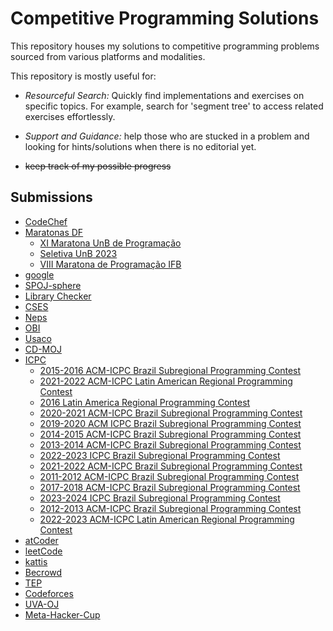 
# Competitive Programming Solutions

This repository houses my solutions to competitive programming problems sourced from various platforms and modalities.

This repository is mostly useful for:

- *Resourceful Search:* Quickly find implementations and exercises on specific topics. For example, search for 'segment tree' to access related exercises effortlessly.

- *Support and Guidance:* help those who are stucked in a problem and looking for hints/solutions when there is no editorial yet.

- ~~keep track of my possible progress~~


## Submissions

 - [CodeChef](/submissions/CodeChef)
 - [Maratonas DF](/submissions/Maratonas%20DF)
     - [XI Maratona UnB de Programação](/submissions/Maratonas%20DF/XI%20Maratona%20UnB%20de%20Programação)
     - [Seletiva UnB 2023](/submissions/Maratonas%20DF/Seletiva%20UnB%202023)
     - [VIII Maratona de Programação IFB](/submissions/Maratonas%20DF/VIII%20Maratona%20de%20Programação%20IFB)
 - [google](/submissions/google)
 - [SPOJ-sphere](/submissions/SPOJ-sphere)
 - [Library Checker](/submissions/Library%20Checker)
 - [CSES](/submissions/CSES)
 - [Neps](/submissions/Neps)
 - [OBI](/submissions/OBI)
 - [Usaco](/submissions/Usaco)
 - [CD-MOJ](/submissions/CD-MOJ)
 - [ICPC](/submissions/ICPC)
     - [2015-2016 ACM-ICPC Brazil Subregional Programming Contest](/submissions/ICPC/2015-2016%20ACM-ICPC%20Brazil%20Subregional%20Programming%20Contest)
     - [2021-2022 ACM-ICPC Latin American Regional Programming Contest](/submissions/ICPC/2021-2022%20ACM-ICPC%20Latin%20American%20Regional%20Programming%20Contest)
     - [2016 Latin America Regional Programming Contest](/submissions/ICPC/2016%20Latin%20America%20Regional%20Programming%20Contest)
     - [2020-2021 ACM-ICPC Brazil Subregional Programming Contest](/submissions/ICPC/2020-2021%20ACM-ICPC%20Brazil%20Subregional%20Programming%20Contest)
     - [2019-2020 ACM ICPC Brazil Subregional Programming Contest](/submissions/ICPC/2019-2020%20ACM%20ICPC%20Brazil%20Subregional%20Programming%20Contest)
     - [2014-2015 ACM-ICPC Brazil Subregional Programming Contest](/submissions/ICPC/2014-2015%20ACM-ICPC%20Brazil%20Subregional%20Programming%20Contest)
     - [2013-2014 ACM-ICPC Brazil Subregional Programming Contest](/submissions/ICPC/2013-2014%20ACM-ICPC%20Brazil%20Subregional%20Programming%20Contest)
     - [2022-2023 ICPC Brazil Subregional Programming Contest](/submissions/ICPC/2022-2023%20ICPC%20Brazil%20Subregional%20Programming%20Contest)
     - [2021-2022 ACM-ICPC Brazil Subregional Programming Contest](/submissions/ICPC/2021-2022%20ACM-ICPC%20Brazil%20Subregional%20Programming%20Contest)
     - [2011-2012 ACM-ICPC Brazil Subregional Programming Contest](/submissions/ICPC/2011-2012%20ACM-ICPC%20Brazil%20Subregional%20Programming%20Contest)
     - [2017-2018 ACM-ICPC Brazil Subregional Programming Contest](/submissions/ICPC/2017-2018%20ACM-ICPC%20Brazil%20Subregional%20Programming%20Contest)
     - [2023-2024 ICPC Brazil Subregional Programming Contest](/submissions/ICPC/2023-2024%20ICPC%20Brazil%20Subregional%20Programming%20Contest)
     - [2012-2013 ACM-ICPC Brazil Subregional Programming Contest](/submissions/ICPC/2012-2013%20ACM-ICPC%20Brazil%20Subregional%20Programming%20Contest)
     - [2022-2023 ACM-ICPC Latin American Regional Programming Contest](/submissions/ICPC/2022-2023%20ACM-ICPC%20Latin%20American%20Regional%20Programming%20Contest)
 - [atCoder](/submissions/atCoder)
 - [leetCode](/submissions/leetCode)
 - [kattis](/submissions/kattis)
 - [Becrowd](/submissions/Becrowd)
 - [TEP](/submissions/TEP)
 - [Codeforces](/submissions/Codeforces)
 - [UVA-OJ](/submissions/UVA-OJ)
 - [Meta-Hacker-Cup](/submissions/Meta-Hacker-Cup)
